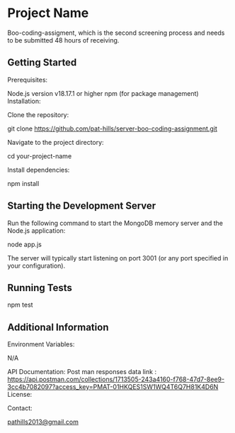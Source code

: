 # Project Name

Boo-coding-assigment, which is the second screening process and 
needs to be submitted 48 hours of receiving.

## Getting Started

Prerequisites:

Node.js version v18.17.1 or higher
npm (for package management)
Installation:

Clone the repository:

git clone https://github.com/pat-hills/server-boo-coding-assignment.git

Navigate to the project directory:

cd your-project-name

Install dependencies:

npm install

## Starting the Development Server

Run the following command to start the MongoDB memory server and the Node.js application:

node app.js
 

The server will typically start listening on port 3001 (or any port specified in your configuration).
## Running Tests


npm test

## Additional Information

Environment Variables:

N/A

API Documentation:
Post man responses data link : https://api.postman.com/collections/1713505-243a4160-f768-47d7-8ee9-3cc4b7082097?access_key=PMAT-01HKQES1SW1WQ4T6Q7H81K4D6N
License:


Contact:

pathills2013@gmail.com

